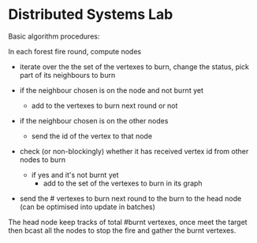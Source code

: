 # Distributed Systems Lab

Basic algorithm procedures:

In each forest fire round, compute nodes
- iterate over the the set of the vertexes to burn, change the status, pick part of its neighbours to burn
- if the neighbour chosen is on the node and not burnt yet
  - add to the vertexes to burn next round or not
  
- if the neighbour chosen is on the other nodes
  - send the id of the vertex to that node
  
- check (or non-blockingly) whether it has received vertex id from other nodes to burn
  - if yes and it's not burnt yet
    - add to the set of the vertexes to burn in its graph

- send the # vertexes to burn next round to the burn to the head node (can be optimised into update in batches)

The head node keep tracks of total #burnt vertexes, once meet the target then bcast all the nodes to stop the fire and gather the burnt vertexes.
